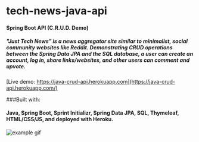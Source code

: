# tech-news-java-api

#### Spring Boot API (C.R.U.D. Demo)
##### "Just Tech News" is a news aggregator site similar to minimalist, social community websites like Reddit.  Demonstrating CRUD operations between the Spring Data JPA and the SQL database, a user can create an account, log in, share links/websites, and other users can comment and upvote.

[Live demo: https://java-crud-api.herokuapp.com](https://java-crud-api.herokuapp.com/)

###Built with:
#### Java, Spring Boot, Sprint Initializr, Spring Data JPA, SQL, Thymeleaf, HTML/CSS/JS, and deployed with Heroku.

![example gif](example.gif)